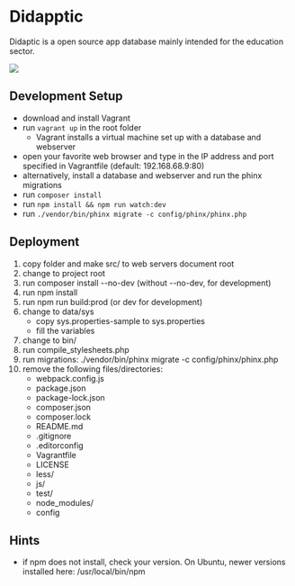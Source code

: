# Didapptic 

Didaptic is a open source app database mainly intended for the education sector. 

![](https://didapptic.com/index.php/v1/resources/img/logo.png/image/)

## Development Setup

* download and install Vagrant
* run `vagrant up` in the root folder
   * Vagrant installs a virtual machine set up with a database and webserver
* open your favorite web browser and type in the IP address and port specified in Vagrantfile (default: 192.168.68.9:80)
* alternatively, install a database and webserver and run the phinx migrations
* run `composer install`
* run `npm install && npm run watch:dev`
* run `./vendor/bin/phinx migrate -c config/phinx/phinx.php`

## Deployment

1. copy folder and make src/ to web servers document root
2. change to project root
3. run composer install --no-dev (without --no-dev, for development)
4. run npm install
5. run npm run build:prod (or dev for development)
6. change to data/sys
    - copy sys.properties-sample to sys.properties
    - fill the variables
6. change to bin/
7. run compile_stylesheets.php
8. run migrations: ./vendor/bin/phinx migrate -c config/phinx/phinx.php
9. remove the following files/directories:
    - webpack.config.js
    - package.json
    - package-lock.json
    - composer.json
    - composer.lock
    - README.md
    - .gitignore
    - .editorconfig
    - Vagrantfile
    - LICENSE
    - less/
    - js/
    - test/
    - node_modules/
    - config

## Hints

* if npm does not install, check your version. On Ubuntu, newer versions installed here:  /usr/local/bin/npm 
